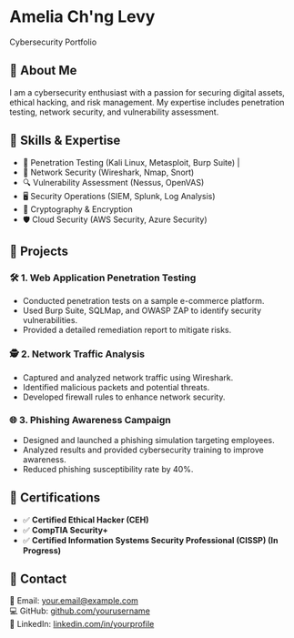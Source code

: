 # Amelia Ch'ng Levy
Cybersecurity Portfolio
## 🔹 About Me
I am a cybersecurity enthusiast with a passion for securing digital assets, ethical hacking, and risk management. My expertise includes penetration testing, network security, and vulnerability assessment.

## 🔹 Skills & Expertise
- 🔐 Penetration Testing (Kali Linux, Metasploit, Burp Suite) |
- 📡 Network Security (Wireshark, Nmap, Snort)
- 🔍 Vulnerability Assessment (Nessus, OpenVAS)
- 🖥️ Security Operations (SIEM, Splunk, Log Analysis)
- 🔏 Cryptography & Encryption
- 🛡️ Cloud Security (AWS Security, Azure Security)

## 🔹 Projects
### 🛠️ **1. Web Application Penetration Testing**
- Conducted penetration tests on a sample e-commerce platform.
- Used Burp Suite, SQLMap, and OWASP ZAP to identify security vulnerabilities.
- Provided a detailed remediation report to mitigate risks.

### 🕵️ **2. Network Traffic Analysis**
- Captured and analyzed network traffic using Wireshark.
- Identified malicious packets and potential threats.
- Developed firewall rules to enhance network security.

### 🌐 **3. Phishing Awareness Campaign**
- Designed and launched a phishing simulation targeting employees.
- Analyzed results and provided cybersecurity training to improve awareness.
- Reduced phishing susceptibility rate by 40%.

## 🔹 Certifications
- ✅ **Certified Ethical Hacker (CEH)**
- ✅ **CompTIA Security+**
- ✅ **Certified Information Systems Security Professional (CISSP) (In Progress)**

## 🔹 Contact
📧 Email: [your.email@example.com](mailto:your.email@example.com)  
💻 GitHub: [github.com/yourusername](https://github.com/yourusername)  
🔗 LinkedIn: [linkedin.com/in/yourprofile](https://linkedin.com/in/yourprofile)  

